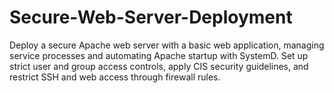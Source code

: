# Secure-Web-Server-Deployment
Deploy a secure Apache web server with a basic web application, managing service processes and automating Apache startup with SystemD. Set up strict user and group access controls, apply CIS security guidelines, and restrict SSH and web access through firewall rules.
